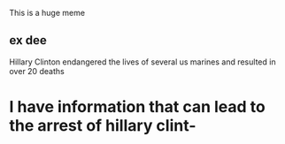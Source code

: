 This is a huge meme


ex dee
------


Hillary Clinton endangered the lives of several us marines and resulted in over 20 deaths





I have information that can lead to the arrest of hillary clint-
================================================================
